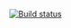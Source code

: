 [![Build status](https://ci.appveyor.com/api/projects/status/qxard74hlsh6fo3d?svg=true)](https://ci.appveyor.com/project/immun4ik/props-catalog-1)

